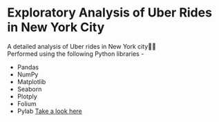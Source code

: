 # Exploratory Analysis of Uber Rides in New York City

A detailed analysis of Uber rides in New York city🚕🗽  
Performed using the following Python libraries - 
- Pandas
- NumPy
- Matplotlib
- Seaborn
- Plotply
- Folium
- Pylab
[Take a look here](https://nbviewer.org/github/mohits0631/uber_analysis/blob/master/uber_analysis.ipynb)
